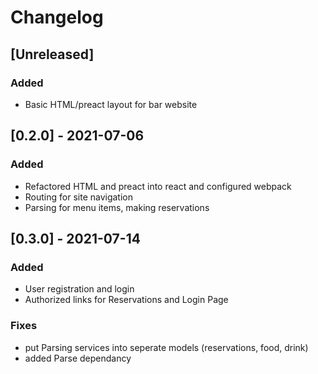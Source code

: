 # Changelog


## [Unreleased]

### Added 

- Basic HTML/preact layout for bar website


## [0.2.0] - 2021-07-06

### Added

- Refactored HTML and preact into react and configured webpack
- Routing for site navigation
- Parsing for menu items, making reservations

## [0.3.0] - 2021-07-14

### Added

- User registration and login
- Authorized links for Reservations and Login Page

### Fixes

- put Parsing services into seperate models (reservations, food, drink)
- added Parse dependancy